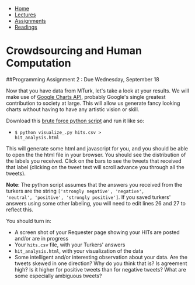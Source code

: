 <ul id="ProjectSubmenu">
    <li><a class="home" href="../index.html" title="Home">Home</a></li>
    <li><a class="syllabus" href="../syllabus.html" title="Lectures">Lectures</a></li>
    <li><a class="assignments" href="../assignments.html" title="Assignments">Assignments</a></li>
    <li><a class="resources" href="../resources.html" title="Resources">Readings</a></li>
</ul>

<link rel="stylesheet" type="text/css" href="../stylesheet.css" />

# Crowdsourcing and Human Computation

##Programming Assignment 2 : Due Wednesday, September 18

Now that you have data from MTurk, let's take a look at your results. We will make use of [Google Charts API](https://google-developers.appspot.com/chart/interactive/docs/index), probably Google's single greatest contribution to society at large. This will allow us generate fancy looking charts without having to have any artistic vision or skill. 

Download this [brute force python script](downloads/visualize_data.py) and run it like so:

- <code>$ python visualize&#95;.py hits.csv > hit_analysis.html</code>

This will generate some html and javascript for you, and you should be able to open the the html file in your browser. You should see the distribution of the labels you received. Click on the bars to see the tweets that received that label (clicking on the tweet text will scroll advance you through all the tweets). 

<b>Note</b>: The python script assumes that the answers you received from the turkers are the string <code>['strongly negative', 'negative', 'neutral', 'positive', 'strongly positive']</code>. If you saved turkers' answers using some other labeling, you will need to edit lines 26 and 27 to reflect this.

You should turn in:

- A screen shot of your Requester page showing your HITs are posted and/or are in progress
- Your <code>hits.csv</code> file, with your Turkers' answers
- <code>hit_analysis.html</code>, with your visualization of the data
- Some intelligent and/or interesting observation about your data. Are the tweets skewed in one direction? Why do you think that is? Is agreement high? Is it higher for positive tweets than for negative tweets? What are some especially ambiguous tweets? 
